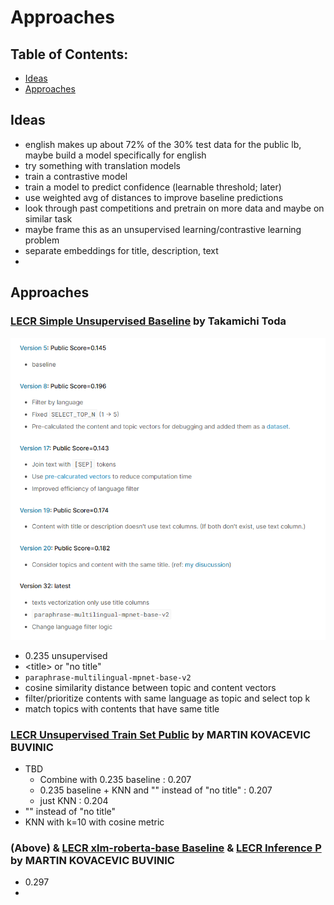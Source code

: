 # Approaches

## Table of Contents:
- [Ideas](https://github.com/alckasoc/Learning-Equality-Curriculum-Rec/blob/main/src/approaches.md#ideas)
- [Approaches](https://github.com/alckasoc/Learning-Equality-Curriculum-Rec/blob/main/src/approaches.md#approaches)

## Ideas

- english makes up about 72% of the 30% test data for the public lb, maybe build a model specifically for english
- try something with translation models
- train a contrastive model 
- train a model to predict confidence (learnable threshold; later)
- use weighted avg of distances to improve baseline predictions
- look through past competitions and pretrain on more data and maybe on similar task
- maybe frame this as an unsupervised learning/contrastive learning problem
- separate embeddings for title, description, text
- 

## Approaches

### [LECR Simple Unsupervised Baseline](https://www.kaggle.com/code/takamichitoda/lecr-simple-unsupervised-baseline) by Takamichi Toda

![](../img/approaches/0.235_baseline.png)

* 0.235 unsupervised
* \<title\> or "no title"
* `paraphrase-multilingual-mpnet-base-v2`
* cosine similarity distance between topic and content vectors
* filter/prioritize contents with same language as topic and select top k
* match topics with contents that have same title

### [LECR Unsupervised Train Set Public](https://www.kaggle.com/code/ragnar123/lecr-unsupervised-train-set-public) by MARTIN KOVACEVIC BUVINIC

* TBD
    * Combine with 0.235 baseline : 0.207
    * 0.235 baseline + KNN and "" instead of "no title" : 0.207
    * just KNN : 0.204
* "" instead of "no title"
* KNN with k=10 with cosine metric

### (Above) & [LECR xlm-roberta-base Baseline](https://www.kaggle.com/code/ragnar123/lecr-xlm-roberta-base-baseline) & [LECR Inference P](https://www.kaggle.com/code/ragnar123/lecr-inference-p) by MARTIN KOVACEVIC BUVINIC

* 0.297
* 

